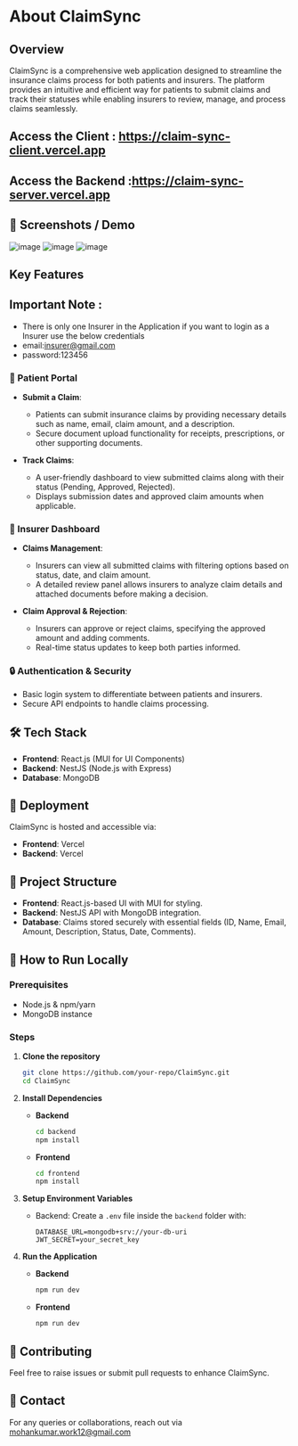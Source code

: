 # About ClaimSync  

## Overview  
ClaimSync is a comprehensive web application designed to streamline the insurance claims process for both patients and insurers. The platform provides an intuitive and efficient way for patients to submit claims and track their statuses while enabling insurers to review, manage, and process claims seamlessly.  

## Access the Client : https://claim-sync-client.vercel.app
## Access the Backend :https://claim-sync-server.vercel.app


## 📸 Screenshots / Demo  
![image](https://github.com/user-attachments/assets/a0db9628-cb96-4bc9-b1db-7e67722018e9)
![image](https://github.com/user-attachments/assets/a6605545-4f7f-43e0-b4d7-6a5e6945599c)
![image](https://github.com/user-attachments/assets/1846528c-a82d-4484-bbf7-2d366cae05de)

## Key Features  

## Important Note :
  - There is only one Insurer in the Application if you want to login as a Insurer use the below credentials
  - email:insurer@gmail.com
  - password:123456

### 🏥 Patient Portal  
- **Submit a Claim**:  
  - Patients can submit insurance claims by providing necessary details such as name, email, claim amount, and a description.  
  - Secure document upload functionality for receipts, prescriptions, or other supporting documents.  

- **Track Claims**:  
  - A user-friendly dashboard to view submitted claims along with their status (Pending, Approved, Rejected).  
  - Displays submission dates and approved claim amounts when applicable.  

### 🏢 Insurer Dashboard  
- **Claims Management**:  
  - Insurers can view all submitted claims with filtering options based on status, date, and claim amount.  
  - A detailed review panel allows insurers to analyze claim details and attached documents before making a decision.  

- **Claim Approval & Rejection**:  
  - Insurers can approve or reject claims, specifying the approved amount and adding comments.  
  - Real-time status updates to keep both parties informed.  

### 🔒 Authentication & Security  
- Basic login system to differentiate between patients and insurers.  
- Secure API endpoints to handle claims processing.  

## 🛠️ Tech Stack  
- **Frontend**: React.js (MUI for UI Components)  
- **Backend**: NestJS (Node.js with Express)  
- **Database**: MongoDB  


## 🚀 Deployment  
ClaimSync is hosted and accessible via:  
- **Frontend**: Vercel  
- **Backend**: Vercel  

## 📂 Project Structure  
- **Frontend**: React.js-based UI with MUI for styling.  
- **Backend**: NestJS API with MongoDB integration.  
- **Database**: Claims stored securely with essential fields (ID, Name, Email, Amount, Description, Status, Date, Comments).  

## 📜 How to Run Locally  

### Prerequisites  
- Node.js & npm/yarn  
- MongoDB instance  

### Steps  
1. **Clone the repository**  
   ```sh  
   git clone https://github.com/your-repo/ClaimSync.git  
   cd ClaimSync  
   ```  

2. **Install Dependencies**  
   - **Backend**  
     ```sh  
     cd backend  
     npm install  
     ```  
   - **Frontend**  
     ```sh  
     cd frontend  
     npm install  
     ```  

3. **Setup Environment Variables**  
   - Backend: Create a `.env` file inside the `backend` folder with:  
     ```env  
     DATABASE_URL=mongodb+srv://your-db-uri  
     JWT_SECRET=your_secret_key  
     ```  

4. **Run the Application**  
   - **Backend**  
     ```sh  
     npm run dev  
     ```  
   - **Frontend**  
     ```sh  
     npm run dev  
     ```  




## 🤝 Contributing  
Feel free to raise issues or submit pull requests to enhance ClaimSync.  

## 📧 Contact  
For any queries or collaborations, reach out via mohankumar.work12@gmail.com  



